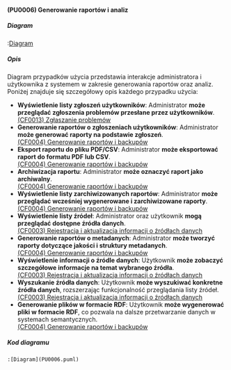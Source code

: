 #### (PU0006) Generowanie raportów i analiz

##### Diagram

:[Diagram](PU0006.puml)


##### Opis

Diagram przypadków użycia przedstawia interakcje administratora i użytkownika z systemem w zakresie generowania raportów oraz analiz. Poniżej znajduje się szczegółowy opis każdego przypadku użycia:

*   **Wyświetlenie listy zgłoszeń użytkowników**: Administrator **może przeglądać zgłoszenia problemów przesłane przez użytkowników**.\
  [(CF0013) Zgłaszanie problemów](../../3.wizja.systemu/3.3.cechy.funkcjonalne/cechy.funkcjonalne/CF0013.md)
*   **Generowanie raportów o zgłoszeniach użytkowników**: Administrator **może generować raporty na podstawie zgłoszeń**.\
  [(CF0004) Generowanie raportów i backupów](../../3.wizja.systemu/3.3.cechy.funkcjonalne/cechy.funkcjonalne/CF0004.md)
*   **Eksport raportu do pliku PDF/CSV**: Administrator **może eksportować raport do formatu PDF lub CSV**.\
  [(CF0004) Generowanie raportów i backupów](../../3.wizja.systemu/3.3.cechy.funkcjonalne/cechy.funkcjonalne/CF0004.md)
*   **Archiwizacja raportu**: Administrator **może oznaczyć raport jako archiwalny**.\
   [(CF0004) Generowanie raportów i backupów](../../3.wizja.systemu/3.3.cechy.funkcjonalne/cechy.funkcjonalne/CF0004.md)
*   **Wyświetlenie listy zarchiwizowanych raportów**: Administrator **może przeglądać wcześniej wygenerowane i zarchiwizowane raporty**.\
  [(CF0004) Generowanie raportów i backupów](../../3.wizja.systemu/3.3.cechy.funkcjonalne/cechy.funkcjonalne/CF0004.md)
*   **Wyświetlenie listy źródeł**: Administrator oraz użytkownik **mogą przeglądać dostępne źródła danych**.\
  [(CF0003) Rejestracja i aktualizacja informacji o źródłach danych](../../3.wizja.systemu/3.3.cechy.funkcjonalne/cechy.funkcjonalne/CF0003.md)
*   **Generowanie raportów o metadanych**: Administrator **może tworzyć raporty dotyczące jakości i struktury metadanych**.\
  [(CF0004) Generowanie raportów i backupów](../../3.wizja.systemu/3.3.cechy.funkcjonalne/cechy.funkcjonalne/CF0004.md)
*   **Wyświetlenie informacji o źródle danych**: Użytkownik **może zobaczyć szczegółowe informacje na temat wybranego źródła**.\
  [(CF0003) Rejestracja i aktualizacja informacji o źródłach danych](../../3.wizja.systemu/3.3.cechy.funkcjonalne/cechy.funkcjonalne/CF0003.md)
*   **Wyszukanie źródła danych**: Użytkownik **może wyszukiwać konkretne źródła danych**, rozszerzając funkcjonalność przeglądania listy źródeł.\
  [(CF0003) Rejestracja i aktualizacja informacji o źródłach danych](../../3.wizja.systemu/3.3.cechy.funkcjonalne/cechy.funkcjonalne/CF0003.md)
*   **Generowanie plików w formacie RDF**: Użytkownik **może wygenerować pliki w formacie RDF**, co pozwala na dalsze przetwarzanie danych w systemach semantycznych.\
  [(CF0004) Generowanie raportów i backupów](../../3.wizja.systemu/3.3.cechy.funkcjonalne/cechy.funkcjonalne/CF0004.md)

##### Kod diagramu
```
:[Diagram](PU0006.puml)
```
